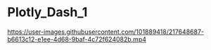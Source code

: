 # Plotly_Dash_1


https://user-images.githubusercontent.com/101889418/217648687-b6613c12-e1ee-4d68-9baf-4c72f624082b.mp4

